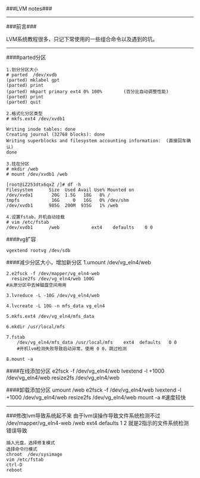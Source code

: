 ###LVM notes###

***
###前言###

LVM系统教程很多，只记下常使用的一些组合命令以及遇到的坑。
***

####parted分区

	1.划分分区大小
	# parted  /dev/xvdb
	(parted) mklabel gpt
	(parted) print 
	(parted) mkpart primary ext4 0% 100%        (百分比自动调整性能)                              
	(parted) print
	(parted) quit
	
	2.格式化分区类型
	# mkfs.ext4 /dev/xvdb1
	
	Writing inode tables: done                            
	Creating journal (32768 blocks): done
	Writing superblocks and filesystem accounting information:  (直接回车确认)
	done
	
	3.挂在分区
	# mkdir /web
	# mount /dev/xvdb1 /web
	
	[root@iZ253dtx6qxZ /]# df -h
	Filesystem      Size  Used Avail Use% Mounted on
	/dev/xvda1       20G  1.5G   18G   8% /
	tmpfs            16G     0   16G   0% /dev/shm
	/dev/xvdb1      985G  200M  935G   1% /web
	
	4.设置fstab，开机自动挂载
	# vim /etc/fstab
	/dev/xvdb1		/web			ext4	defaults	0 0


####vg扩容

	vgextend rootvg /dev/sdb 	



####减少分区大小，增加新分区
	1.umount /dev/vg_eln4/web
	  
	2.e2fsck -f /dev/mapper/vg_eln4-web
	  resize2fs /dev/vg_eln4/web 100G
	#从原分区中去掉磁盘空间用用
	
	3.lvreduce -L -10G /dev/vg_eln4/web
	
	4.lvcreate -L 10G -n mfs_data vg_eln4
	
	5.mkfs.ext4 /dev/vg_eln4/mfs_data
	
	6.mkdir /usr/local/mfs
	
	7.fstab
		/dev/vg_eln4/mfs_data /usr/local/mfs    ext4  defaults   0 0
		#开机lvm检测失败导致启动异常，使用 0 0，跳过检测
	
	8.mount -a

####在线添加分区
	e2fsck -f /dev/vg_eln4/web
	lvextend -l +1000 /dev/vg_eln4/web
	resize2fs /dev/vg_eln4/web

####卸载添加分区
	umount /web
	e2fsck -f /dev/vg_eln4/web
	lvextend -l +1000 /dev/vg_eln4/web
	resize2fs /dev/vg_eln4/web
	mount -a
	#速度较快

***
###修改lvm导致系统起不来
	由于lvm误操作导致文件系统检测不过
	/dev/mapper/vg_eln4-web /web   ext4    defaults        1 2
	就是2指示的文件系统检测错误导致

	插入光盘，选择修复模式
	选择命令行模式
	chroot  /dev/sysimage
	vim /etc/fstab
	ctrl-D
	reboot




